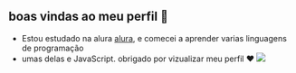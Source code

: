 ## boas vindas ao meu perfil 👋
* Estou estudado na alura [alura](https://www.alura.com.br), e comecei a aprender varias linguagens de programação
* umas delas e JavaScript.
obrigado por vizualizar meu perfil ❤️
![](https://media1.tenor.com/m/9AhA9h8JP6oAAAAd/cat-chess.gif)
